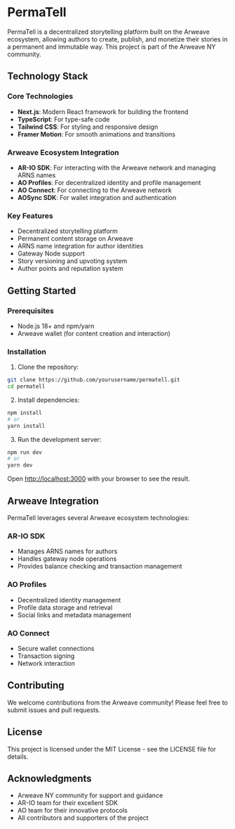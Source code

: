 # PermaTell

PermaTell is a decentralized storytelling platform built on the Arweave ecosystem, allowing authors to create, publish, and monetize their stories in a permanent and immutable way. This project is part of the Arweave NY community.

## Technology Stack

### Core Technologies
- **Next.js**: Modern React framework for building the frontend
- **TypeScript**: For type-safe code
- **Tailwind CSS**: For styling and responsive design
- **Framer Motion**: For smooth animations and transitions

### Arweave Ecosystem Integration
- **AR-IO SDK**: For interacting with the Arweave network and managing ARNS names
- **AO Profiles**: For decentralized identity and profile management
- **AO Connect**: For connecting to the Arweave network
- **AOSync SDK**: For wallet integration and authentication

### Key Features
- Decentralized storytelling platform
- Permanent content storage on Arweave
- ARNS name integration for author identities
- Gateway Node support
- Story versioning and upvoting system
- Author points and reputation system

## Getting Started

### Prerequisites
- Node.js 18+ and npm/yarn
- Arweave wallet (for content creation and interaction)

### Installation

1. Clone the repository:
```bash
git clone https://github.com/yourusername/permatell.git
cd permatell
```

2. Install dependencies:
```bash
npm install
# or
yarn install
```

3. Run the development server:
```bash
npm run dev
# or
yarn dev
```

Open [http://localhost:3000](http://localhost:3000) with your browser to see the result.

## Arweave Integration

PermaTell leverages several Arweave ecosystem technologies:

### AR-IO SDK
- Manages ARNS names for authors
- Handles gateway node operations
- Provides balance checking and transaction management

### AO Profiles
- Decentralized identity management
- Profile data storage and retrieval
- Social links and metadata management

### AO Connect
- Secure wallet connections
- Transaction signing
- Network interaction

## Contributing

We welcome contributions from the Arweave community! Please feel free to submit issues and pull requests.

## License

This project is licensed under the MIT License - see the LICENSE file for details.

## Acknowledgments

- Arweave NY community for support and guidance
- AR-IO team for their excellent SDK
- AO team for their innovative protocols
- All contributors and supporters of the project

